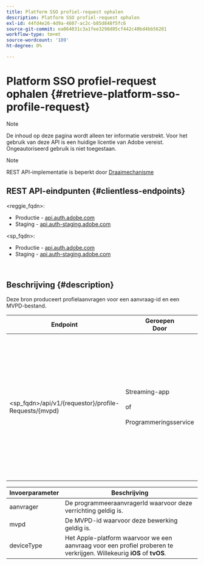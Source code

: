 ```yaml
---
title: Platform SSO profiel-request ophalen
description: Platform SSO profiel-request ophalen
exl-id: 44fd4e26-4d9a-4607-ac2c-b85d848f5fc6
source-git-commit: ea064031c3a1fee3298d85cf442c40bd4bb56281
workflow-type: tm+mt
source-wordcount: '189'
ht-degree: 0%

---
```


# Platform SSO profiel-request ophalen {#retrieve-platform-sso-profile-request}

>[!NOTE]
>
>De inhoud op deze pagina wordt alleen ter informatie verstrekt. Voor het gebruik van deze API is een huidige licentie van Adobe vereist. Ongeautoriseerd gebruik is niet toegestaan.

>[!NOTE]
>
> REST API-implementatie is beperkt door [Draaimechanisme](/help/authentication/throttling-mechanism.md)

## REST API-eindpunten {#clientless-endpoints}

&lt;reggie_fqdn>:

* Productie - [api.auth.adobe.com](http://api.auth.adobe.com/)
* Staging - [api.auth-staging.adobe.com](http://api.auth-staging.adobe.com/)

&lt;sp_fqdn>:

* Productie - [api.auth.adobe.com](http://api.auth.adobe.com/)
* Staging - [api.auth-staging.adobe.com](http://api.auth-staging.adobe.com/)

</br>

## Beschrijving {#description}

Deze bron produceert profielaanvragen voor een aanvraag-id en een MVPD-bestand.


| Endpoint | Geroepen  </br>Door | Invoer   </br>Params | HTTP  </br>Methode | Antwoord | HTTP  </br>Antwoord |
| --- | --- | --- | --- | --- | --- |
| &lt;sp_fqdn>/api/v1/{requestor}/profile-Requests/{mvpd} | Streaming-app</br></br>of</br></br>Programmeringsservice | 1. aanvrager (padparam)</br>2. mvpd (padparam)</br>3. deviceType (verplicht) | GET | Het antwoord Content-Type is application/octet-stream, omdat de werkelijke lading ondoorzichtig is voor de clienttoepassing.</br></br>Het antwoord moet door de toepassing worden doorgestuurd naar het platform</br></br>SSO-engine voor het verkrijgen van een profiel-SSO. | 200 - Succes   </br>400 - Onjuist verzoek |


| Invoerparameter | Beschrijving |
| --------------- | -------------------------------------------------------------------------------------------------------- |
| aanvrager | De programmeeraanvragerId waarvoor deze verrichting geldig is. |
| mvpd | De MVPD-id waarvoor deze bewerking geldig is. |
| deviceType | Het Apple-platform waarvoor we een aanvraag voor een profiel proberen te verkrijgen.  Willekeurig **iOS** of **tvOS**. |
